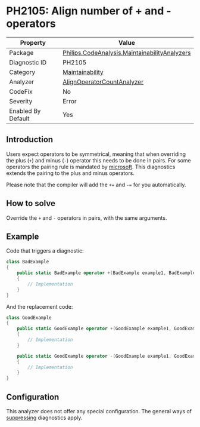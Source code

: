 # PH2105: Align number of + and - operators

| Property | Value  |
|--|--|
| Package | [Philips.CodeAnalysis.MaintainabilityAnalyzers](https://www.nuget.org/packages/Philips.CodeAnalysis.MaintainabilityAnalyzers) |
| Diagnostic ID | PH2105 |
| Category  | [Maintainability](../Maintainability.md) |
| Analyzer | [AlignOperatorCountAnalyzer](https://github.com/philips-software/roslyn-analyzers/blob/master/Philips.CodeAnalysis.MaintainabilityAnalyzers/Maintainability/AlignOperatorsCountAnalyzer.cs)
| CodeFix  | No |
| Severity | Error |
| Enabled By Default | Yes |

## Introduction

Users expect operators to be symmetrical, meaning that when overriding the plus (`+`) and minus (`-`) operator this needs to be done in pairs. For some operators the pairing rule is mandated by [microsoft](https://learn.microsoft.com/en-us/dotnet/csharp/language-reference/operators/operator-overloading#overloadable-operators). This diagnostics extends the pairing to the plus and minus operators.

Please note that the compiler will add the `+=` and `-=` for you automatically.

## How to solve

Override the `+` and `-` operators in pairs, with the same arguments.

## Example

Code that triggers a diagnostic:
``` cs
class BadExample
{
    public static BadExample operator +(BadExample example1, BadExample example2) 
    {
        // Implementation
    }
}

```

And the replacement code:
``` cs
class GoodExample 
{
    public static GoodExample operator +(GoodExample example1, GoodExample example2)
    {
        // Implementation
    }

    public static GoodExample operator -(GoodExample example1, GoodExample example2) 
    {
        // Implementation
    }
}

```

## Configuration

This analyzer does not offer any special configuration. The general ways of [suppressing](https://learn.microsoft.com/en-us/dotnet/fundamentals/code-analysis/suppress-warnings) diagnostics apply.
